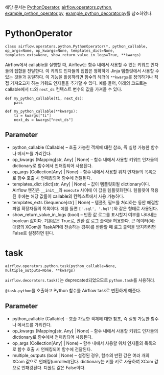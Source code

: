 해당 문서는 [PythonOperator](https://airflow.apache.org/docs/apache-airflow/stable/howto/operator/python.html#),
[airflow.operators.python](https://airflow.apache.org/docs/apache-airflow/stable/_api/airflow/operators/python/index.html),
[example_python_operator.py](https://github.com/apache/airflow/blob/providers-amazon/8.13.0/airflow/example_dags/example_python_operator.py),
[example_python_decorator.py](https://github.com/apache/airflow/blob/providers-amazon/8.13.0/airflow/example_dags/example_python_decorator.py)를 참조하였다.
# PythonOperator
`class airflow.operators.python.PythonOperator(*, python_callable, op_args=None, op_kwargs=None, templates_dict=None, templates_exts=None, show_return_value_in_logs=True, **kwargs)`

Airflow에서 callable을 실행할 때, Airflow는 함수 내에서 사용할 수 있는 키워드 인자들의 집합을 전달한다.
이 키워드 인자들의 집합은 정확하게 Jinja 템플릿에서 사용할 수 있는 것들과 동일하다.
이 기능을 활용하려면 함수의 헤더에 `**kwargs`를 정의하거나 직접 가져오고자 하는 키워드 인자들을 추가할 수 있다. 예를 들어, 아래의 코드로는 callable에서 `ti`와 `next_ds` 컨텍스트 변수의 값을 가져올 수 있다.
```
def my_python_callable(ti, next_ds):
    pass
```
```
def my_python_callable(**kwargs):
    ti = kwargs["ti"]
    next_ds = kwargs["next_ds"]
```

## Parameter
- python_callable (Callable) – 호출 가능한 객체에 대한 참조, 즉 실행 가능한 함수나 메서드를 가리킨다.
- op_kwargs (Mapping[str, Any] | None) – 함수 내에서 사용할 키워드 인자들의 dictionary로 함수에서 언패킹되어 사용된다.
- op_args (Collection[Any] | None) – 함수 내에서 사용할 위치 인자들의 목록으로 함수 호출 시 언패킹되어 함수에 전달된다.
- templates_dict (dict[str, Any] | None) – 값이 템플릿화될 dictionary이다. Airflow 엔진은 `__init__`와 `execute` 사이에 이 값을 템플릿화한다. 템플릿이 적용된 후에는 해당 값들이 callable의 컨텍스트에서 사용 가능하다.
- templates_exts (Sequence[str] | None) – 템플릿 필드를 처리하는 동안 해결할 파일 확장자들의 목록이다. 예를 들면 `['.sql', '.hql']`와 같은 형태로 사용된다.
- show_return_value_in_logs (bool) – 반환 값 로그를 표시할지 여부를 나타내는 boolean 값이다. 기본값은 True로, 반환 값 로그 출력을 허용한다.
큰 데이터(예: 대량의 XCom을 TaskAPI에 전송하는 경우)를 반환할 때 로그 출력을 방지하려면 False로 설정하면 된다.

# task
`airflow.operators.python.task(python_callable=None, multiple_outputs=None, **kwargs)`

`airflow.decorators.task()`는 deprecated되었으므로 `python.task`를 사용하라.

`@task.python`를 호출하고 Python 함수를 Airflow task로 변환하게 해준다.

## Parameter
- python_callable (Callable) – 호출 가능한 객체에 대한 참조, 즉 실행 가능한 함수나 메서드를 가리킨다.
- op_kwargs (Mapping[str, Any] | None) – 함수 내에서 사용할 키워드 인자들의 dictionary로 함수에서 언패킹되어 사용된다.
- op_args (Collection[Any] | None) – 함수 내에서 사용할 위치 인자들의 목록으로 함수 호출 시 언패킹되어 함수에 전달된다.
- multiple_outputs (bool | None) – 설정된 경우, 함수의 반환 값은 여러 개의 XCom 값으로 언패킹(unrolled)된다. dictionary는 키를 키로 사용하여 XCom 값으로 언패킹된다. 디폴트 값은 False이다.
